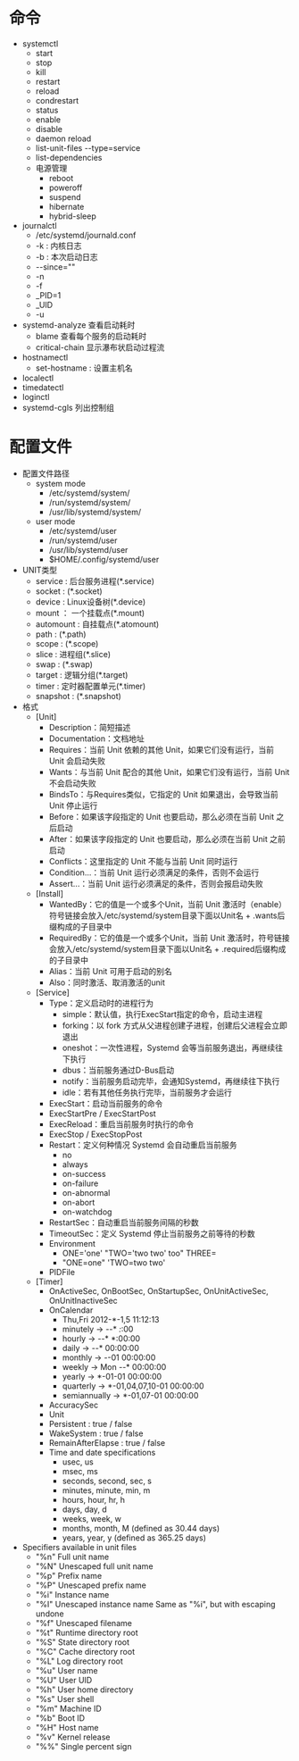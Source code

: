 # 命令
- systemctl
    - start
    - stop
    - kill
    - restart
    - reload
    - condrestart
    - status
    - enable
    - disable
    - daemon reload
    - list-unit-files --type=service
    - list-dependencies
    - 电源管理
        - reboot
        - poweroff
        - suspend
        - hibernate
        - hybrid-sleep
- journalctl
    - /etc/systemd/journald.conf
    - -k : 内核日志
    - -b : 本次启动日志
    - --since=""
    - -n
    - -f
    - _PID=1
    - _UID
    - -u
- systemd-analyze 查看启动耗时
    - blame 查看每个服务的启动耗时
    - critical-chain 显示瀑布状启动过程流
- hostnamectl
    - set-hostname : 设置主机名
- localectl
- timedatectl
- loginctl
- systemd-cgls 列出控制组
# 配置文件
- 配置文件路径
    - system mode
        - /etc/systemd/system/
        - /run/systemd/system/
        - /usr/lib/systemd/system/
    - user mode
        - /etc/systemd/user
        - /run/systemd/user
        - /usr/lib/systemd/user
        - $HOME/.config/systemd/user
- UNIT类型
    - service : 后台服务进程(*.service)
    - socket : (*.socket)
    - device : Linux设备树(*.device)
    - mount ： 一个挂载点(*.mount)
    - automount : 自挂载点(*.atomount)
    - path : (*.path)
    - scope : (*.scope)
    - slice : 进程组(*.slice)
    - swap : (*.swap)
    - target : 逻辑分组(*.target)
    - timer : 定时器配置单元(*.timer)
    - snapshot : (*.snapshot)
- 格式
    - [Unit]
        - Description：简短描述
        - Documentation：文档地址
        - Requires：当前 Unit 依赖的其他 Unit，如果它们没有运行，当前 Unit 会启动失败
        - Wants：与当前 Unit 配合的其他 Unit，如果它们没有运行，当前 Unit 不会启动失败
        - BindsTo：与Requires类似，它指定的 Unit 如果退出，会导致当前 Unit 停止运行
        - Before：如果该字段指定的 Unit 也要启动，那么必须在当前 Unit 之后启动
        - After：如果该字段指定的 Unit 也要启动，那么必须在当前 Unit 之前启动
        - Conflicts：这里指定的 Unit 不能与当前 Unit 同时运行
        - Condition...：当前 Unit 运行必须满足的条件，否则不会运行
        - Assert...：当前 Unit 运行必须满足的条件，否则会报启动失败
    - [Install]
        - WantedBy：它的值是一个或多个Unit，当前 Unit 激活时（enable）符号链接会放入/etc/systemd/system目录下面以Unit名 + .wants后缀构成的子目录中
        - RequiredBy：它的值是一个或多个Unit，当前 Unit 激活时，符号链接会放入/etc/systemd/system目录下面以Unit名 + .required后缀构成的子目录中
        - Alias：当前 Unit 可用于启动的别名
        - Also：同时激活、取消激活的unit
    - [Service]
        - Type：定义启动时的进程行为
            - simple：默认值，执行ExecStart指定的命令，启动主进程
            - forking：以 fork 方式从父进程创建子进程，创建后父进程会立即退出
            - oneshot：一次性进程，Systemd 会等当前服务退出，再继续往下执行
            - dbus：当前服务通过D-Bus启动
            - notify：当前服务启动完毕，会通知Systemd，再继续往下执行
            - idle：若有其他任务执行完毕，当前服务才会运行
        -  ExecStart：启动当前服务的命令
        -  ExecStartPre / ExecStartPost
        -  ExecReload：重启当前服务时执行的命令
        -  ExecStop / ExecStopPost
        -  Restart：定义何种情况 Systemd 会自动重启当前服务
            -  no
            -  always
            -  on-success
            -  on-failure
            -  on-abnormal
            -  on-abort
            -  on-watchdog
        - RestartSec：自动重启当前服务间隔的秒数
        - TimeoutSec：定义 Systemd 停止当前服务之前等待的秒数
        - Environment
            - ONE='one' "TWO='two two' too" THREE=
            - "ONE=one" 'TWO=two two'
        - PIDFile
    - [Timer]
        - OnActiveSec, OnBootSec, OnStartupSec, OnUnitActiveSec, OnUnitInactiveSec
        - OnCalendar
            - Thu,Fri 2012-*-1,5 11:12:13
            -  minutely → *-*-* *:*:00
            -  hourly → *-*-* *:00:00
            -  daily → *-*-* 00:00:00
            -  monthly → *-*-01 00:00:00
            -  weekly → Mon *-*-* 00:00:00
            -  yearly → *-01-01 00:00:00
            -  quarterly → *-01,04,07,10-01 00:00:00
            -  semiannually → *-01,07-01 00:00:00
        - AccuracySec
        - Unit
        - Persistent : true / false
        - WakeSystem : true / false
        - RemainAfterElapse : true / false
        - Time and date specifications
            - usec, us
            - msec, ms
            - seconds, second, sec, s
            - minutes, minute, min, m
            - hours, hour, hr, h
            - days, day, d
            - weeks, week, w
            - months, month, M (defined as 30.44 days)
            - years, year, y (defined as 365.25 days)
- Specifiers available in unit files
    - "%n"	Full unit name
    - "%N"	Unescaped full unit name
    - "%p"	Prefix name
    - "%P"	Unescaped prefix name
    - "%i"	Instance name
    - "%I"	Unescaped instance name	Same as "%i", but with escaping undone
    - "%f"	Unescaped filename
    - "%t"	Runtime directory root
    - "%S"	State directory root
    - "%C"	Cache directory root
    - "%L"	Log directory root
    - "%u"	User name
    - "%U"	User UID
    - "%h"	User home directory
    - "%s"	User shell
    - "%m"	Machine ID
    - "%b"	Boot ID
    - "%H"	Host name
    - "%v"	Kernel release
    - "%%"	Single percent sign